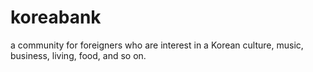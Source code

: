 koreabank
=========

a community for foreigners who are interest in a Korean culture, music, business, living, food, and so on.
